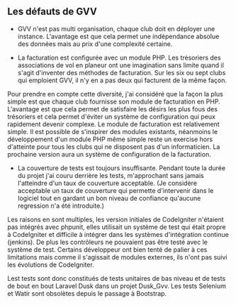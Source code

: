 ## Les défauts de GVV

* GVV n'est pas multi organisation, chaque club doit en déployer une instance. L'avantage est que cela permet une indépendance absolue des données mais au prix d'une complexité certaine.

* La facturation est configurée avec un module PHP. Les trésoriers des associations de vol en planeur ont une imagination sans limite quand il s'agit d'inventer des méthodes de facturation. Sur les six ou sept clubs qui emploient GVV, il n'y en a pas deux qui facturent de la même façon.

Pour prendre en compte cette diversité, j'ai considéré que la façon la plus simple est que chaque club fournisse son module de facturation en PHP. L'avantage est que cela permet de satisfaire les désirs les plus fous des trésoriers et cela permet d'éviter un système de configuration qui peux rapidement devenir complexe. Le module de facturation est relativement simple. Il est possible de s'inspirer des modules existants, néanmoins le développement
d'un module PHP même simple reste un exercise hors d'atteinte pour tous les clubs qui ne disposent pas d'un informaticien. La prochaine version aura un système de configuration de la facturation.

* La couverture de tests est toujours insuffisante. Pendant toute la durée du projet j'ai couru derrière les tests, m'approchant sans jamais l'atteindre d'un taux de couverture acceptable. (Je considère acceptable un taux de couverture qui permette d'intervenir dans le logiciel tout en gardant un bon niveau de confiance qu'aucune regression n'a été introduite.)

Les raisons en sont multiples, les version initiales de CodeIgniter n'étaient pas intégrés avec phpunit, elles utilisait un système de test qui était propre à CodeIgniter et difficile à intégrer dans les systèmes d'intégration continue (jenkins). De plus les contrôleurs ne pouvaient pas être testé avec le système de test. Certains développeur ont bien tenté de palier à ces limitations mais comme il s'agissait de modules externes, ils n'ont pas suivi les évolutions de CodeIgniter.

Lest tests sont donc constitués de tests unitaires de bas niveau et de tests de bout en bout Laravel Dusk dans un projet Dusk_Gvv. Les tests Selenium et Watir sont obsolètes depuis le passage à Bootstrap.